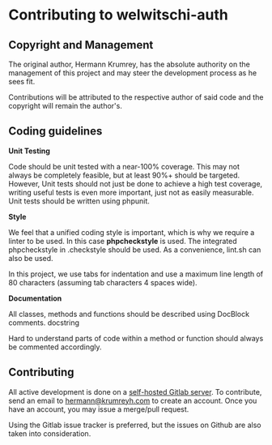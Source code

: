 # Contributing to welwitschi-auth

## Copyright and Management

The original author, Hermann Krumrey, has the absolute authority on the
management of this project and may steer the development
process as he sees fit.

Contributions will be attributed to the respective author of said code and the
copyright will remain the author's.

## Coding guidelines

**Unit Testing**

Code should be unit tested with a near-100% coverage. This may not always be
completely feasible, but at least 90%+ should be targeted. However, Unit tests
should not just be done to achieve a high test coverage, writing useful tests
is even more important, just not as easily measurable. Unit tests should be
written using phpunit.

**Style**

We feel that a unified coding style is important, which is why we require a
linter to be used. In this case **phpcheckstyle** is used. The integrated
phpcheckstyle in .checkstyle should be used. As a convenience, lint.sh
can also be used.

In this project, we use tabs for indentation and use a maximum line length of
80 characters (assuming tab characters 4 spaces wide).

**Documentation**

All classes, methods and functions should be described using DocBlock comments.
docstring

Hard to understand parts of code within a method or function should always be
commented accordingly.

## Contributing

All active development is done on a
[self-hosted Gitlab server](https://gitlab.namibsun.net).
To contribute, send an email to hermann@krumreyh.com to create an account.
Once you have an account, you may issue a merge/pull request.

Using the Gitlab issue tracker is preferred, but the issues on Github are also
taken into consideration.
